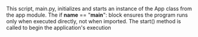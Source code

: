 This script, main.py, initializes and starts an instance of the App class from the app module. The if __name__ == "__main__": block ensures the program runs only when executed directly, not when imported. The start() method is called to begin the application's execution